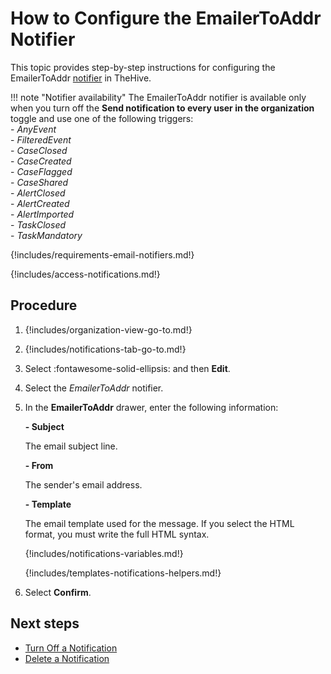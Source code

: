 # How to Configure the EmailerToAddr Notifier

This topic provides step-by-step instructions for configuring the EmailerToAddr [notifier](../about-notifications.md#notifiers) in TheHive.

!!! note "Notifier availability"
    The EmailerToAddr notifier is available only when you turn off the **Send notification to every user in the organization** toggle and use one of the following triggers:  
    - *AnyEvent*  
    - *FilteredEvent*  
    - *CaseClosed*  
    - *CaseCreated*  
    - *CaseFlagged*  
    - *CaseShared*  
    - *AlertClosed*  
    - *AlertCreated*  
    - *AlertImported*  
    - *TaskClosed*  
    - *TaskMandatory*

{!includes/requirements-email-notifiers.md!}

{!includes/access-notifications.md!}

<h2>Procedure</h2>

1. {!includes/organization-view-go-to.md!}

2. {!includes/notifications-tab-go-to.md!}

3. Select :fontawesome-solid-ellipsis: and then **Edit**.

4. Select the *EmailerToAddr* notifier.

5. In the **EmailerToAddr** drawer, enter the following information:

    **- Subject**

    The email subject line.

    **- From**

    The sender's email address.

    **- Template**

    The email template used for the message. If you select the HTML format, you must write the full HTML syntax.

    {!includes/notifications-variables.md!}
    
    {!includes/templates-notifications-helpers.md!}

6. Select **Confirm**.

<h2>Next steps</h2>

* [Turn Off a Notification](../turn-off-a-notification.md)
* [Delete a Notification](../delete-a-notification.md)